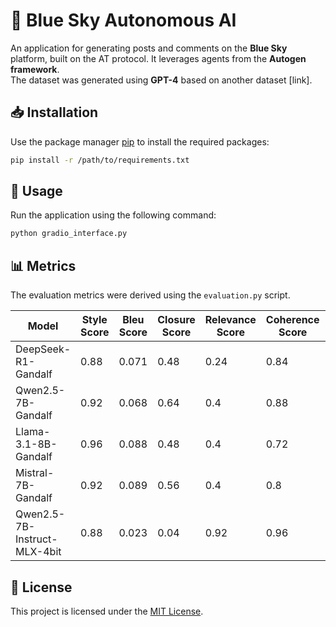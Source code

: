 # 🌌 Blue Sky Autonomous AI  

An application for generating posts and comments on the **Blue Sky** platform, built on the AT protocol. It leverages agents from the **Autogen framework**.  
The dataset was generated using **GPT-4** based on another dataset [link].  

## 📥 Installation  

Use the package manager [pip](https://pip.pypa.io/en/stable/) to install the required packages:  

```bash
pip install -r /path/to/requirements.txt
```

## 🚀 Usage  

Run the application using the following command:  

```python
python gradio_interface.py
```

## 📊 Metrics  

The evaluation metrics were derived using the `evaluation.py` script.  

| Model                     | Style Score | Bleu Score | Closure Score | Relevance Score | Coherence Score | Generation Time |
|---------------------------|-------------|------------|---------------|-----------------|-----------------|-----------------|
| DeepSeek-R1-Gandalf       | 0.88        | 0.071      | 0.48          | 0.24            | 0.84            | 66.36s          |
| Qwen2.5-7B-Gandalf        | 0.92        | 0.068      | 0.64          | 0.4             | 0.88            | 59.25s          |
| Llama-3.1-8B-Gandalf      | 0.96        | 0.088      | 0.48          | 0.4             | 0.72            | 66.67s          |
| Mistral-7B-Gandalf        | 0.92        | 0.089      | 0.56          | 0.4             | 0.8             | 59.69s          |
| Qwen2.5-7B-Instruct-MLX-4bit | 0.88    | 0.023      | 0.04          | 0.92            | 0.96            | 101.97s         |

## 📝 License  

This project is licensed under the [MIT License](https://choosealicense.com/licenses/mit/).

